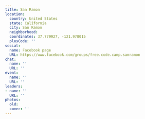 ```yaml
---
title: San Ramon
location:
  country: United States
  state: California
  city: San Ramon
  neighborhood: 
  coordinates: 37.779927, -121.978015
  plusCode: ''
social:
  name: Facebook page
  URL: https://www.facebook.com/groups/free.code.camp.sanramon
chat:
  name: ''
  URL: ''
event:
  name: ''
  URL: ''
leaders:
- name: ''
  URL: ''
photos:
  old: 
  cover: ''
---
```

